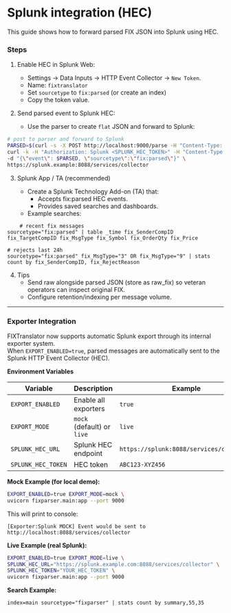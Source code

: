 # Splunk integration (HEC)

This guide shows how to forward parsed FIX JSON into Splunk using HEC.

### Steps

1. Enable HEC in Splunk Web:
   - Settings → Data Inputs → HTTP Event Collector → `New Token`.
   - Name: `fixtranslator`
   - Set `sourcetype` to `fix:parsed` (or create an index)
   - Copy the token value.

2. Send parsed event to Splunk HEC:
   - Use the parser to create `flat` JSON and forward to Splunk:
```bash
# post to parser and forward to Splunk
PARSED=$(curl -s -X POST http://localhost:9000/parse -H "Content-Type: application/json" -d '{"raw":"8=...|...|"}' | jq -c '.flat')
curl -k -H "Authorization: Splunk <SPLUNK_HEC_TOKEN>" -H "Content-Type: application/json" \
-d "{\"event\": $PARSED, \"sourcetype\":\"fix:parsed\"}" \
https://splunk.example:8088/services/collector
```
3. Splunk App / TA (recommended)

    - Create a Splunk Technology Add-on (TA) that:
        - Accepts fix:parsed HEC events.
        - Provides saved searches and dashboards.
    - Example searches:
```spl
    # recent fix messages
sourcetype="fix:parsed" | table _time fix_SenderCompID fix_TargetCompID fix_MsgType fix_Symbol fix_OrderQty fix_Price

# rejects last 24h
sourcetype="fix:parsed" fix_MsgType="3" OR fix_MsgType="9" | stats count by fix_SenderCompID, fix_RejectReason
```
4. Tips
    - Send raw alongside parsed JSON (store as raw_fix) so veteran operators can inspect original FIX.
    - Configure retention/indexing per message volume.

---

### Exporter Integration

FIXTranslator now supports automatic Splunk export through its internal exporter system.  
When `EXPORT_ENABLED=true`, parsed messages are automatically sent to the Splunk HTTP Event Collector (HEC).

**Environment Variables**

| Variable | Description | Example |
|-----------|-------------|----------|
| `EXPORT_ENABLED` | Enable all exporters | `true` |
| `EXPORT_MODE` | `mock` (default) or `live` | `live` |
| `SPLUNK_HEC_URL` | Splunk HEC endpoint | `https://splunk:8088/services/collector` |
| `SPLUNK_HEC_TOKEN` | HEC token | `ABC123-XYZ456` |

**Mock Example (for local demo):**

```bash
EXPORT_ENABLED=true EXPORT_MODE=mock \
uvicorn fixparser.main:app --port 9000
```
This will print to console:
```
[Exporter:Splunk MOCK] Event would be sent to http://localhost:8088/services/collector
```

**Live Example (real Splunk):**

```bash
EXPORT_ENABLED=true EXPORT_MODE=live \
SPLUNK_HEC_URL="https://splunk.example.com:8088/services/collector" \
SPLUNK_HEC_TOKEN="YOUR_HEC_TOKEN" \
uvicorn fixparser.main:app --port 9000
```
**Search Example:**

```spl
index=main sourcetype="fixparser" | stats count by summary,55,35
```